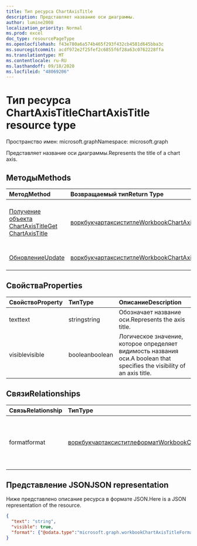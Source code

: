 ```yaml
---
title: Тип ресурса ChartAxisTitle
description: Представляет название оси диаграммы.
author: lumine2008
localization_priority: Normal
ms.prod: excel
doc_type: resourcePageType
ms.openlocfilehash: f43e780a6a574b465f293f432cb4581d645bba3c
ms.sourcegitcommit: acdf972e2f25fef2c6855f6f28a63c0762228ffa
ms.translationtype: MT
ms.contentlocale: ru-RU
ms.lasthandoff: 09/18/2020
ms.locfileid: "48069206"
---
```

# <a name="chartaxistitle-resource-type"></a><span data-ttu-id="211eb-103">Тип ресурса ChartAxisTitle</span><span class="sxs-lookup"><span data-stu-id="211eb-103">ChartAxisTitle resource type</span></span>

<span data-ttu-id="211eb-104">Пространство имен: microsoft.graph</span><span class="sxs-lookup"><span data-stu-id="211eb-104">Namespace: microsoft.graph</span></span>

<span data-ttu-id="211eb-105">Представляет название оси диаграммы.</span><span class="sxs-lookup"><span data-stu-id="211eb-105">Represents the title of a chart axis.</span></span>


## <a name="methods"></a><span data-ttu-id="211eb-106">Методы</span><span class="sxs-lookup"><span data-stu-id="211eb-106">Methods</span></span>

| <span data-ttu-id="211eb-107">Метод</span><span class="sxs-lookup"><span data-stu-id="211eb-107">Method</span></span>           | <span data-ttu-id="211eb-108">Возвращаемый тип</span><span class="sxs-lookup"><span data-stu-id="211eb-108">Return Type</span></span>    |<span data-ttu-id="211eb-109">Описание</span><span class="sxs-lookup"><span data-stu-id="211eb-109">Description</span></span>|
|:---------------|:--------|:----------|
|[<span data-ttu-id="211eb-110">Получение объекта ChartAxisTitle</span><span class="sxs-lookup"><span data-stu-id="211eb-110">Get ChartAxisTitle</span></span>](../api/chartaxistitle-get.md) | [<span data-ttu-id="211eb-111">воркбукчартаксиститле</span><span class="sxs-lookup"><span data-stu-id="211eb-111">WorkbookChartAxisTitle</span></span>](chartaxistitle.md) |<span data-ttu-id="211eb-112">Чтение свойств и связей объекта chartAxisTitle.</span><span class="sxs-lookup"><span data-stu-id="211eb-112">Read properties and relationships of chartAxisTitle object.</span></span>|
|[<span data-ttu-id="211eb-113">Обновление</span><span class="sxs-lookup"><span data-stu-id="211eb-113">Update</span></span>](../api/chartaxistitle-update.md) | [<span data-ttu-id="211eb-114">воркбукчартаксиститле</span><span class="sxs-lookup"><span data-stu-id="211eb-114">WorkbookChartAxisTitle</span></span>](chartaxistitle.md)    |<span data-ttu-id="211eb-115">Обновление объекта ChartAxisTitle.</span><span class="sxs-lookup"><span data-stu-id="211eb-115">Update ChartAxisTitle object.</span></span> |

## <a name="properties"></a><span data-ttu-id="211eb-116">Свойства</span><span class="sxs-lookup"><span data-stu-id="211eb-116">Properties</span></span>
| <span data-ttu-id="211eb-117">Свойство</span><span class="sxs-lookup"><span data-stu-id="211eb-117">Property</span></span>     | <span data-ttu-id="211eb-118">Тип</span><span class="sxs-lookup"><span data-stu-id="211eb-118">Type</span></span>   |<span data-ttu-id="211eb-119">Описание</span><span class="sxs-lookup"><span data-stu-id="211eb-119">Description</span></span>|
|:---------------|:--------|:----------|
|<span data-ttu-id="211eb-120">text</span><span class="sxs-lookup"><span data-stu-id="211eb-120">text</span></span>|<span data-ttu-id="211eb-121">string</span><span class="sxs-lookup"><span data-stu-id="211eb-121">string</span></span>|<span data-ttu-id="211eb-122">Обозначает название оси.</span><span class="sxs-lookup"><span data-stu-id="211eb-122">Represents the axis title.</span></span>|
|<span data-ttu-id="211eb-123">visible</span><span class="sxs-lookup"><span data-stu-id="211eb-123">visible</span></span>|<span data-ttu-id="211eb-124">boolean</span><span class="sxs-lookup"><span data-stu-id="211eb-124">boolean</span></span>|<span data-ttu-id="211eb-125">Логическое значение, которое определяет видимость названия оси.</span><span class="sxs-lookup"><span data-stu-id="211eb-125">A boolean that specifies the visibility of an axis title.</span></span>|

## <a name="relationships"></a><span data-ttu-id="211eb-126">Связи</span><span class="sxs-lookup"><span data-stu-id="211eb-126">Relationships</span></span>
| <span data-ttu-id="211eb-127">Связь</span><span class="sxs-lookup"><span data-stu-id="211eb-127">Relationship</span></span> | <span data-ttu-id="211eb-128">Тип</span><span class="sxs-lookup"><span data-stu-id="211eb-128">Type</span></span>   |<span data-ttu-id="211eb-129">Описание</span><span class="sxs-lookup"><span data-stu-id="211eb-129">Description</span></span>|
|:---------------|:--------|:----------|
|<span data-ttu-id="211eb-130">format</span><span class="sxs-lookup"><span data-stu-id="211eb-130">format</span></span>|[<span data-ttu-id="211eb-131">воркбукчартаксиститлеформат</span><span class="sxs-lookup"><span data-stu-id="211eb-131">WorkbookChartAxisTitleFormat</span></span>](chartaxistitleformat.md)|<span data-ttu-id="211eb-132">Представляет форматирование для названия оси диаграммы.</span><span class="sxs-lookup"><span data-stu-id="211eb-132">Represents the formatting of chart axis title.</span></span> <span data-ttu-id="211eb-133">Только для чтения.</span><span class="sxs-lookup"><span data-stu-id="211eb-133">Read-only.</span></span>|

## <a name="json-representation"></a><span data-ttu-id="211eb-134">Представление JSON</span><span class="sxs-lookup"><span data-stu-id="211eb-134">JSON representation</span></span>

<span data-ttu-id="211eb-135">Ниже представлено описание ресурса в формате JSON.</span><span class="sxs-lookup"><span data-stu-id="211eb-135">Here is a JSON representation of the resource.</span></span>

<!--{
  "blockType": "resource",
  "baseType": "microsoft.graph.entity",
  "optionalProperties": [],
  "@odata.type": "microsoft.graph.workbookChartAxisTitle"
}-->

```json
{
  "text": "string",
  "visible": true,
  "format": {"@odata.type":"microsoft.graph.workbookChartAxisTitleFormat"}
}

```

<!-- uuid: 8fcb5dbc-d5aa-4681-8e31-b001d5168d79
2015-10-25 14:57:30 UTC -->
<!-- {
  "type": "#page.annotation",
  "description": "ChartAxisTitle resource",
  "keywords": "",
  "section": "documentation",
  "tocPath": ""
}-->


